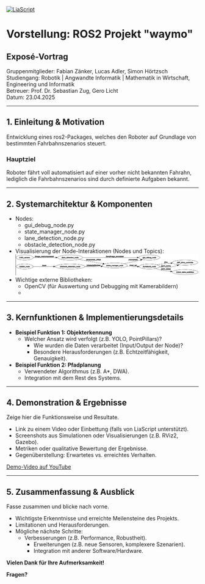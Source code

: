 [![LiaScript](https://raw.githubusercontent.com/LiaScript/LiaScript/master/badges/course.svg)](https://liascript.github.io/course/?https://github.com/Bigfire3/waymo/blob/documentation/expose.md)

# Vorstellung: ROS2 Projekt "waymo"

## Exposé-Vortrag

Gruppenmitglieder: Fabian Zänker, Lucas Adler, Simon Hörtzsch  
Studiengang: Robotik | Angwandte Informatik | Mathematik in Wirtschaft, Engineering und Informatik  
Betreuer: Prof. Dr. Sebastian Zug, Gero Licht  
Datum: 23.04.2025

---

## 1. Einleitung & Motivation

Entwicklung eines ros2-Packages, welches den Roboter auf Grundlage von bestimmten Fahrbahnszenarios steuert.

### Hauptziel

Roboter fährt voll automatisiert auf einer vorher nicht bekannten Fahrahn, lediglich die Fahrbahnszenarios sind durch definierte Aufgaben bekannt.

---

## 2. Systemarchitektur & Komponenten

* Nodes:
  * gui_debug_node.py
  * state_manager_node.py
  * lane_detection_node.py
  * obstacle_detection_node.py
* Visualisierung der Node-Interaktionen (Nodes und Topics):  
  ![Architektur](/Img/node_overview.png "Übersicht der ROS2-Nodes und Datenflüsse")
* Wichtige externe Bibliotheken:
  * OpenCV (für Auswertung und Debugging mit Kamerabildern)
  *

---

## 3. Kernfunktionen & Implementierungsdetails

* **Beispiel Funktion 1: Objekterkennung**
  * Welcher Ansatz wird verfolgt (z.B. YOLO, PointPillars)?
    * Wie wurden die Daten verarbeitet (Input/Output der Node)?
    * Besondere Herausforderungen (z.B. Echtzeitfähigkeit, Genauigkeit).
* **Beispiel Funktion 2: Pfadplanung**
  * Verwendeter Algorithmus (z.B. A*, DWA).
  * Integration mit dem Rest des Systems.

---

## 4. Demonstration & Ergebnisse

Zeige hier die Funktionsweise und Resultate.

* Link zu einem Video oder Einbettung (falls von LiaScript unterstützt).
* Screenshots aus Simulationen oder Visualisierungen (z.B. RViz2, Gazebo).
* Metriken oder qualitative Bewertung der Ergebnisse.
* Gegenüberstellung: Erwartetes vs. erreichtes Verhalten.

[Demo-Video auf YouTube](https://...)

---

## 5. Zusammenfassung & Ausblick

Fasse zusammen und blicke nach vorne.

* Wichtigste Erkenntnisse und erreichte Meilensteine des Projekts.
* Limitationen und Herausforderungen.
* Mögliche nächste Schritte:
  * Verbesserungen (z.B. Performance, Robustheit).
    * Erweiterungen (z.B. neue Sensoren, komplexere Szenarien).
    * Integration mit anderer Software/Hardware.

**Vielen Dank für Ihre Aufmerksamkeit!**

**Fragen?**
